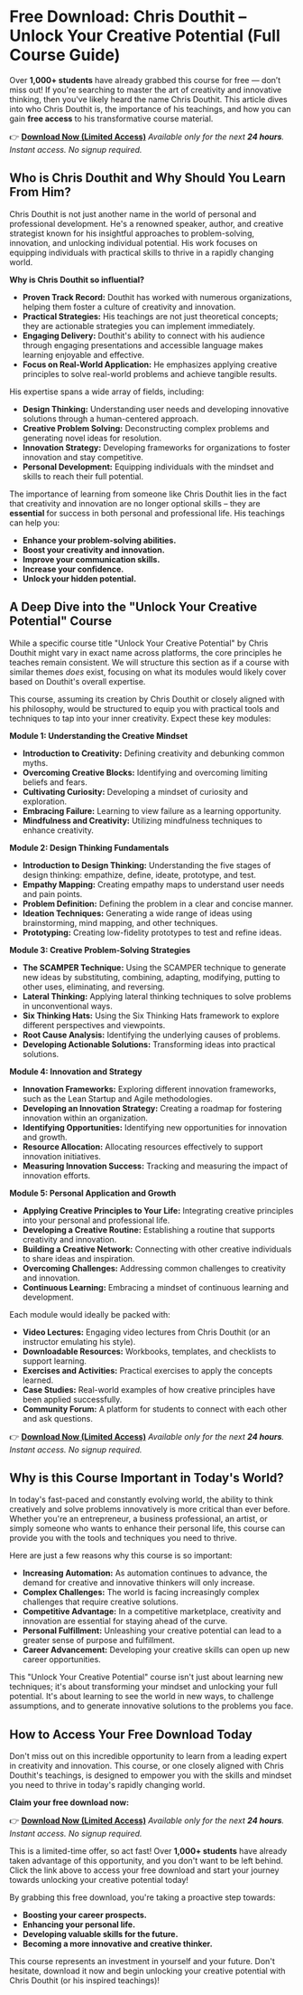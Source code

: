 # Free Download: Chris Douthit – Unlock Your Creative Potential (Full Course Guide)

Over **1,000+ students** have already grabbed this course for free — don’t miss out! If you're searching to master the art of creativity and innovative thinking, then you've likely heard the name Chris Douthit. This article dives into who Chris Douthit is, the importance of his teachings, and how you can gain **free access** to his transformative course material.

👉 [**Download Now (Limited Access)**](https://udemywork.com/chris-douthit)
_Available only for the next **24 hours**. Instant access. No signup required._

## Who is Chris Douthit and Why Should You Learn From Him?

Chris Douthit is not just another name in the world of personal and professional development. He's a renowned speaker, author, and creative strategist known for his insightful approaches to problem-solving, innovation, and unlocking individual potential. His work focuses on equipping individuals with practical skills to thrive in a rapidly changing world.

**Why is Chris Douthit so influential?**

*   **Proven Track Record:** Douthit has worked with numerous organizations, helping them foster a culture of creativity and innovation.
*   **Practical Strategies:** His teachings are not just theoretical concepts; they are actionable strategies you can implement immediately.
*   **Engaging Delivery:** Douthit's ability to connect with his audience through engaging presentations and accessible language makes learning enjoyable and effective.
*   **Focus on Real-World Application:** He emphasizes applying creative principles to solve real-world problems and achieve tangible results.

His expertise spans a wide array of fields, including:

*   **Design Thinking:** Understanding user needs and developing innovative solutions through a human-centered approach.
*   **Creative Problem Solving:** Deconstructing complex problems and generating novel ideas for resolution.
*   **Innovation Strategy:** Developing frameworks for organizations to foster innovation and stay competitive.
*   **Personal Development:** Equipping individuals with the mindset and skills to reach their full potential.

The importance of learning from someone like Chris Douthit lies in the fact that creativity and innovation are no longer optional skills – they are **essential** for success in both personal and professional life. His teachings can help you:

*   **Enhance your problem-solving abilities.**
*   **Boost your creativity and innovation.**
*   **Improve your communication skills.**
*   **Increase your confidence.**
*   **Unlock your hidden potential.**

## A Deep Dive into the "Unlock Your Creative Potential" Course

While a specific course title "Unlock Your Creative Potential" by Chris Douthit might vary in exact name across platforms, the core principles he teaches remain consistent. We will structure this section as if a course with similar themes *does* exist, focusing on what its modules would likely cover based on Douthit's overall expertise.

This course, assuming its creation by Chris Douthit or closely aligned with his philosophy, would be structured to equip you with practical tools and techniques to tap into your inner creativity. Expect these key modules:

**Module 1: Understanding the Creative Mindset**

*   **Introduction to Creativity:** Defining creativity and debunking common myths.
*   **Overcoming Creative Blocks:** Identifying and overcoming limiting beliefs and fears.
*   **Cultivating Curiosity:** Developing a mindset of curiosity and exploration.
*   **Embracing Failure:** Learning to view failure as a learning opportunity.
*   **Mindfulness and Creativity:** Utilizing mindfulness techniques to enhance creativity.

**Module 2: Design Thinking Fundamentals**

*   **Introduction to Design Thinking:** Understanding the five stages of design thinking: empathize, define, ideate, prototype, and test.
*   **Empathy Mapping:** Creating empathy maps to understand user needs and pain points.
*   **Problem Definition:** Defining the problem in a clear and concise manner.
*   **Ideation Techniques:** Generating a wide range of ideas using brainstorming, mind mapping, and other techniques.
*   **Prototyping:** Creating low-fidelity prototypes to test and refine ideas.

**Module 3: Creative Problem-Solving Strategies**

*   **The SCAMPER Technique:** Using the SCAMPER technique to generate new ideas by substituting, combining, adapting, modifying, putting to other uses, eliminating, and reversing.
*   **Lateral Thinking:** Applying lateral thinking techniques to solve problems in unconventional ways.
*   **Six Thinking Hats:** Using the Six Thinking Hats framework to explore different perspectives and viewpoints.
*   **Root Cause Analysis:** Identifying the underlying causes of problems.
*   **Developing Actionable Solutions:** Transforming ideas into practical solutions.

**Module 4: Innovation and Strategy**

*   **Innovation Frameworks:** Exploring different innovation frameworks, such as the Lean Startup and Agile methodologies.
*   **Developing an Innovation Strategy:** Creating a roadmap for fostering innovation within an organization.
*   **Identifying Opportunities:** Identifying new opportunities for innovation and growth.
*   **Resource Allocation:** Allocating resources effectively to support innovation initiatives.
*   **Measuring Innovation Success:** Tracking and measuring the impact of innovation efforts.

**Module 5: Personal Application and Growth**

*   **Applying Creative Principles to Your Life:** Integrating creative principles into your personal and professional life.
*   **Developing a Creative Routine:** Establishing a routine that supports creativity and innovation.
*   **Building a Creative Network:** Connecting with other creative individuals to share ideas and inspiration.
*   **Overcoming Challenges:** Addressing common challenges to creativity and innovation.
*   **Continuous Learning:** Embracing a mindset of continuous learning and development.

Each module would ideally be packed with:

*   **Video Lectures:** Engaging video lectures from Chris Douthit (or an instructor emulating his style).
*   **Downloadable Resources:** Workbooks, templates, and checklists to support learning.
*   **Exercises and Activities:** Practical exercises to apply the concepts learned.
*   **Case Studies:** Real-world examples of how creative principles have been applied successfully.
*   **Community Forum:** A platform for students to connect with each other and ask questions.

👉 [**Download Now (Limited Access)**](https://udemywork.com/chris-douthit)
_Available only for the next **24 hours**. Instant access. No signup required._

## Why is this Course Important in Today's World?

In today's fast-paced and constantly evolving world, the ability to think creatively and solve problems innovatively is more critical than ever before. Whether you're an entrepreneur, a business professional, an artist, or simply someone who wants to enhance their personal life, this course can provide you with the tools and techniques you need to thrive.

Here are just a few reasons why this course is so important:

*   **Increasing Automation:** As automation continues to advance, the demand for creative and innovative thinkers will only increase.
*   **Complex Challenges:** The world is facing increasingly complex challenges that require creative solutions.
*   **Competitive Advantage:** In a competitive marketplace, creativity and innovation are essential for staying ahead of the curve.
*   **Personal Fulfillment:** Unleashing your creative potential can lead to a greater sense of purpose and fulfillment.
*   **Career Advancement:** Developing your creative skills can open up new career opportunities.

This "Unlock Your Creative Potential" course isn't just about learning new techniques; it's about transforming your mindset and unlocking your full potential. It's about learning to see the world in new ways, to challenge assumptions, and to generate innovative solutions to the problems you face.

## How to Access Your Free Download Today

Don't miss out on this incredible opportunity to learn from a leading expert in creativity and innovation. This course, or one closely aligned with Chris Douthit's teachings, is designed to empower you with the skills and mindset you need to thrive in today's rapidly changing world.

**Claim your free download now:**

👉 [**Download Now (Limited Access)**](https://udemywork.com/chris-douthit)
_Available only for the next **24 hours**. Instant access. No signup required._

This is a limited-time offer, so act fast! Over **1,000+ students** have already taken advantage of this opportunity, and you don't want to be left behind. Click the link above to access your free download and start your journey towards unlocking your creative potential today!

By grabbing this free download, you're taking a proactive step towards:

*   **Boosting your career prospects.**
*   **Enhancing your personal life.**
*   **Developing valuable skills for the future.**
*   **Becoming a more innovative and creative thinker.**

This course represents an investment in yourself and your future. Don't hesitate, download it now and begin unlocking your creative potential with Chris Douthit (or his inspired teachings)!
